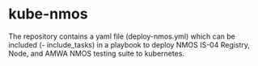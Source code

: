 # kube-nmos

The repository contains a yaml file (deploy-nmos.yml) which can be included (- include_tasks) in a playbook to deploy NMOS IS-04 Registry, Node, and AMWA NMOS testing suite to kubernetes. 
